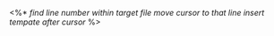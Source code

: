<%*
*find line number within target file*
*move cursor to that line*
*insert tempate after cursor*
%>